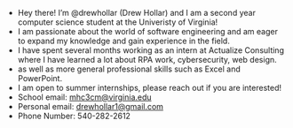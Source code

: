 - Hey there! I’m @drewhollar (Drew Hollar) and I am a second year computer science student at the Univeristy of Virginia!
- I am passionate about the world of software engineering and am eager to expand my knowledge and gain experience in the field.
- I have spent several months working as an intern at Actualize Consulting where I have learned a lot about RPA work, cybersecurity, web design.
- as well as more general professional skills such as Excel and PowerPoint.
- I am open to summer internships, please reach out if you are interested!
- School email: mhc3cm@virginia.edu
- Personal email: drewhollar1@gmail.com
- Phone Number: 540-282-2612
